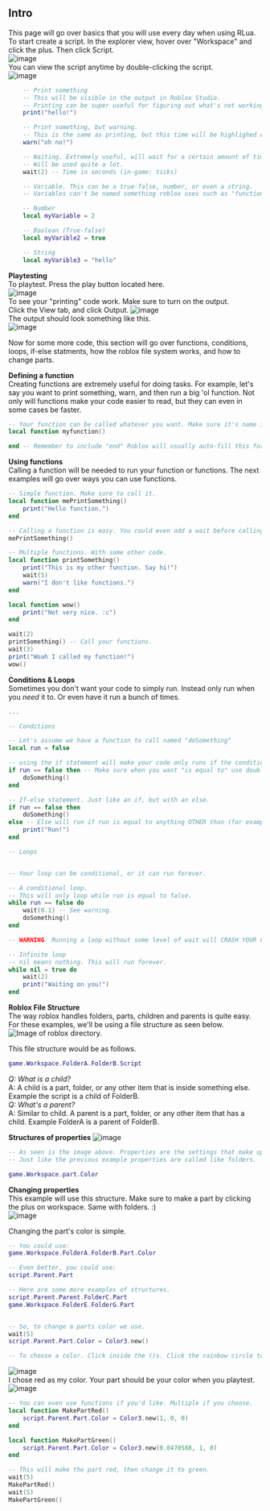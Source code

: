 ## Intro

This page will go over basics that you will use every day when using RLua.
To start create a script. In the explorer view, hover over "Workspace" and click the plus. Then click Script.  
![image](https://user-images.githubusercontent.com/65756037/132959598-c98985b3-e0f9-493c-ad81-fd74ab2274b9.png)  
You can view the script anytime by double-clicking the script.  
![image](https://user-images.githubusercontent.com/65756037/132959703-c4330cd7-f341-4cf4-8970-a3bb88529c8e.png)  

```lua
    -- Print something
    -- This will be visible in the output in Roblox Studio.
    -- Printing can be super useful for figuring out what's not working.
    print("hello!")

    -- Print something, but warning.
    -- This is the same as printing, but this time will be highlighed orange.
    warn("oh no!")

    -- Waiting. Extremely useful, will wait for a certain amount of time before doing something. 
    -- Will be used quite a lot.
    wait(2) -- Time in seconds (in-game: ticks)

    -- Variable. This can be a true-false, number, or even a string.
    -- Variables can't be named something roblox uses such as "function"

    -- Number
    local myVariable = 2

    -- Boolean (True-false)
    local myVarible2 = true

    -- String
    local myVarible3 = "hello"
```  
**Playtesting**  
To playtest. Press the play button located here.  
![image](https://user-images.githubusercontent.com/65756037/132959622-55114d3c-116b-4bf7-95da-cdccc4a69a31.png)  
To see your "printing" code work. Make sure to turn on the output.  
Click the View tab, and click Output.
![image](https://user-images.githubusercontent.com/65756037/132959652-34a018c8-c35a-423e-b264-5a820dad68d0.png)  
The output should look something like this.  
![image](https://user-images.githubusercontent.com/65756037/132959683-98c2953d-366f-4689-a0ea-99ea260f1396.png)



Now for some more code, this section will go over functions, conditions, loops, if-else statments, how the roblox file system works, and how to change parts.  
  
**Defining a function**  
Creating functions are extremely useful for doing tasks. For example, let's say you want to print something, warn, and then run a big 'ol function. Not only will functions make your code easier to read, but they can even in some cases be faster.
```lua
-- Your function can be called whatever you want. Make sure it's name is relevent to what it does.
local function myfunction()

end -- Remember to include "end" Roblox will usually auto-fill this for you anyway.
```
**Using functions**  
Calling a function will be needed to run your function or functions. The next examples will go over ways you can use functions.

```lua
-- Simple function. Make sure to call it.
local function mePrintSomething()
    print("Hello function.")
end

-- Calling a function is easy. You could even add a wait before calling it!
mePrintSomething()
```

```lua
-- Multiple functions. With some other code.
local function printSomething()
    print("This is my other function. Say hi!")
    wait(5)
    warn("I don't like functions.")
end

local function wow()
    print("Not very nice. :c")
end

wait(2)
printSomething() -- Call your functions.
wait(3)
print("Woah I called my function!")
wow()
```

**Conditions & Loops**  
Sometimes you don't want your code to simply run. Instead only run when you *need* it to.
Or even have it run a bunch of times.

```lua
...

-- Conditions

-- Let's assume we have a function to call named "doSomething"
local run = false

-- using the if statement will make your code only runs if the condition is met.
if run == false then -- Make sure when you want "is equal to" use double equals.
    doSomething()
end

-- If-else statement. Just like an if, but with an else.
if run == false then
    doSomething()
else -- Else will run if run is equal to anything OTHER than (for example) false.
    print("Run!")
end
```

```lua
-- Loops


-- Your loop can be conditional, or it can run forever.

-- A conditional loop.
-- This will only loop while run is equal to false.
while run == false do
    wait(0.1) -- See warning.
    doSomething()
end

-- WARNING: Running a loop without some level of wait will CRASH YOUR CLIENT.

-- Infinite loop
-- nil means nothing. This will run forever.
while nil = true do
    wait(2)
    print("Waiting on you!")
end
```

**Roblox File Structure**  
The way roblox handles folders, parts, children and parents is quite easy.  
For these examples, we'll be using a file structure as seen below.
![Image of roblox directory.](/RLua-Guide/img/roblox-dir.png)  
  
This file structure would be as follows.
```lua
game.Workspace.FolderA.FolderB.Script
```  
*Q: What is a child?*  
A: A child is a part, folder, or any other item that is inside something else. Example the script is a child of FolderB.  
*Q: What's a parent?*  
A: Similar to child. A parent is a part, folder, or any other item that has a child. Example FolderA is a parent of FolderB.

**Structures of properties**
![image](https://user-images.githubusercontent.com/65756037/132959469-daf79fc1-c62f-46f2-8fed-19bfd31bf27b.png)

```lua
-- As seen is the image above. Properties are the settings that make up most of roblox's items. Such as color, or Transparency.
-- Just like the previous example properties are called like folders.

game.Workspace.part.Color
```

**Changing properties**  
This example will use this structure. Make sure to make a part by clicking the plus on workspace. Same with folders. :)  
![image](https://user-images.githubusercontent.com/65756037/132959789-331bbd2f-2259-4840-96e4-435e19c32cbe.png)  
  
Changing the part's color is simple.
```lua
-- You could use:
game.Workspace.FolderA.FolderB.Part.Color

-- Even better, you could use:
script.Parent.Part

-- Here are some more examples of structures.
script.Parent.Parent.FolderC.Part
game.Workspace.FolderE.FolderG.Part


-- So, to change a parts color we use.
wait(5)
script.Parent.Part.Color = Color3.new()

-- To choose a color. Click inside the ()s. Click the rainbow circle to choose a color. Once you choose one, roblox will fill the code for you.
```
![image](https://user-images.githubusercontent.com/65756037/132959940-aae436d6-b8f3-4ef3-a3c4-77b5010adb22.png)  
I chose red as my color. Your part should be your color when you playtest.  
![image](https://user-images.githubusercontent.com/65756037/132960223-894fc6a6-a0a4-4ab8-b1a8-ca3bdbc06cb4.png)

```lua
-- You can even use functions if you'd like. Multiple if you choose.
local function MakePartRed()
    script.Parent.Part.Color = Color3.new(1, 0, 0)
end

local function MakePartGreen()
    script.Parent.Part.Color = Color3.new(0.0470588, 1, 0)
end

-- This will make the part red, then change it to green.
wait(5)
MakePartRed()
wait(5)
MakePartGreen()
```
